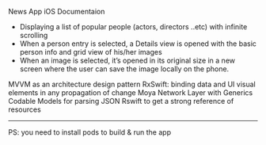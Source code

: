 News App iOS Documentaion

- Displaying a list of popular people (actors, directors ..etc) with infinite scrolling
- When a person entry is selected, a Details view is opened with the basic person info and grid view of his/her images
- When an image is selected, it’s opened in its original size in a new screen where the user can save the image locally on the phone.

MVVM as an architecture design pattern
RxSwift: binding data and UI visual elements in any propagation of change
Moya Network Layer with Generics Codable Models for parsing JSON
Rswift to get a strong reference of resources

-----
PS: you need to install pods to build & run the app

